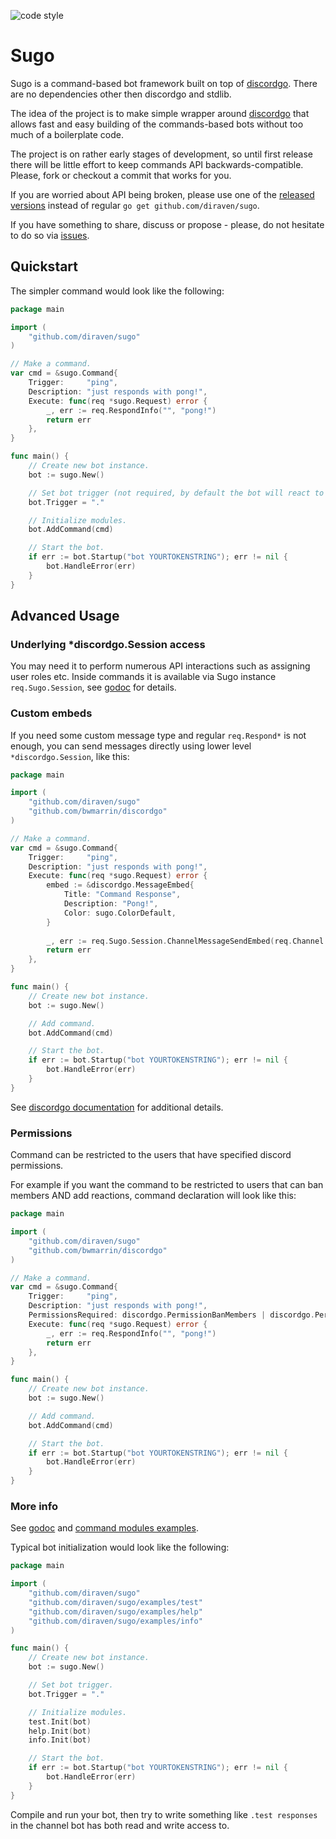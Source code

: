 ![code style](https://goreportcard.com/badge/github.com/diraven/sugo)

# Sugo

Sugo is a command-based bot framework built on top of [discordgo](https://github.com/bwmarrin/discordgo). There are no dependencies other then discordgo and stdlib.

The idea of the project is to make simple wrapper around [discordgo](https://github.com/bwmarrin/discordgo) that allows fast and easy building of the commands-based bots without too much of a boilerplate code.

The project is on rather early stages of development, so until first release there will be little effort to keep commands API backwards-compatible. Please, fork or checkout a commit that works for you.

If you are worried about API being broken, please use one of the [released versions](https://github.com/diraven/sugo/releases) instead of regular `go get github.com/diraven/sugo`.

If you have something to share, discuss or propose - please, do not hesitate to do so via [issues](https://github.com/diraven/sugo/issues).

## Quickstart

The simpler command would look like the following:

```go
package main

import (
	"github.com/diraven/sugo"
)

// Make a command.
var cmd = &sugo.Command{
	Trigger:     "ping",
	Description: "just responds with pong!",
	Execute: func(req *sugo.Request) error {
		_, err := req.RespondInfo("", "pong!")
		return err
	},
}

func main() {
	// Create new bot instance.
	bot := sugo.New()

	// Set bot trigger (not required, by default the bot will react to the messages starting with the bot @mention).
	bot.Trigger = "."

	// Initialize modules.
	bot.AddCommand(cmd)

	// Start the bot.
	if err := bot.Startup("bot YOURTOKENSTRING"); err != nil {
		bot.HandleError(err)
	}
}
```

## Advanced Usage

### Underlying *discordgo.Session access

You may need it to perform numerous API interactions such as assigning user roles etc. Inside commands it is available via Sugo instance `req.Sugo.Session`, see [godoc](https://godoc.org/github.com/diraven/sugo#Instance) for details. 

### Custom embeds

If you need some custom message type and regular `req.Respond*` is not enough, you can send messages directly using lower level `*discordgo.Session`, like this:
```go
package main

import (
	"github.com/diraven/sugo"
	"github.com/bwmarrin/discordgo"
)

// Make a command.
var cmd = &sugo.Command{
	Trigger:     "ping",
	Description: "just responds with pong!",
	Execute: func(req *sugo.Request) error {
		embed := &discordgo.MessageEmbed{
			Title: "Command Response",
			Description: "Pong!",
			Color: sugo.ColorDefault,
		}
		
		_, err := req.Sugo.Session.ChannelMessageSendEmbed(req.Channel.ID, embed)
		return err
	},
}

func main() {
	// Create new bot instance.
	bot := sugo.New()

	// Add command.
	bot.AddCommand(cmd)

	// Start the bot.
	if err := bot.Startup("bot YOURTOKENSTRING"); err != nil {
		bot.HandleError(err)
	}
}
```
 
 See [discordgo documentation](https://godoc.org/github.com/bwmarrin/discordgo) for additional details.

### Permissions

Command can be restricted to the users that have specified discord permissions.

For example if you want the command to be restricted to users that can ban members AND add reactions, command declaration will look like this:

```go
package main

import (
	"github.com/diraven/sugo"
	"github.com/bwmarrin/discordgo"
)

// Make a command.
var cmd = &sugo.Command{
	Trigger:     "ping",
	Description: "just responds with pong!",
	PermissionsRequired: discordgo.PermissionBanMembers | discordgo.PermissionAddReactions,
	Execute: func(req *sugo.Request) error {
		_, err := req.RespondInfo("", "pong!")
		return err
	},
}

func main() {
	// Create new bot instance.
	bot := sugo.New()

	// Add command.
	bot.AddCommand(cmd)

	// Start the bot.
	if err := bot.Startup("bot YOURTOKENSTRING"); err != nil {
		bot.HandleError(err)
	}
}
```

### More info

See [godoc](https://godoc.org/github.com/diraven/sugo) and [command modules examples](https://github.com/diraven/sugo/tree/master/examples).

Typical bot initialization would look like the following:

```go
package main

import (
	"github.com/diraven/sugo"
	"github.com/diraven/sugo/examples/test"
	"github.com/diraven/sugo/examples/help"
	"github.com/diraven/sugo/examples/info"
)

func main() {
	// Create new bot instance.
	bot := sugo.New()

	// Set bot trigger.
	bot.Trigger = "."

	// Initialize modules.
	test.Init(bot)
	help.Init(bot)
	info.Init(bot)

	// Start the bot.
	if err := bot.Startup("bot YOURTOKENSTRING"); err != nil {
		bot.HandleError(err)
	}
}
```

Compile and run your bot, then try to write something like `.test responses` in the channel bot has both read and write access to.